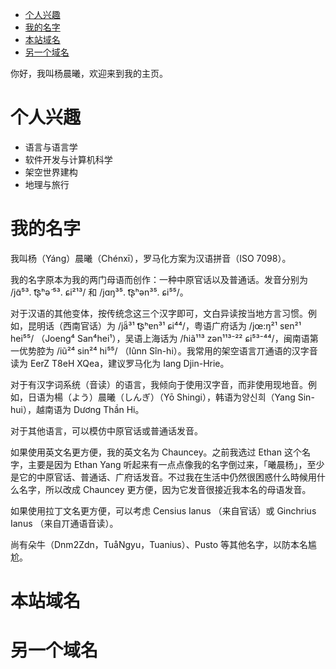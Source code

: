 
- [个人兴趣](#个人兴趣)
- [我的名字](#我的名字)
- [本站域名](#本站域名)
- [另一个域名](#另一个域名)


你好，我叫杨晨曦，欢迎来到我的主页。

# 个人兴趣

- 语言与语言学
- 软件开发与计算机科学
- 架空世界建构
- 地理与旅行

# 我的名字

我叫杨（Yáng）晨曦（Chénxī），罗马化方案为汉语拼音（ISO 7098）。

我的名字原本为我的两门母语而创作：一种中原官话以及普通话。发音分别为 /jɑ̃⁵³. t͡ʂʰә̃ ⁵³. ɕi²¹³/ 和 /jɑŋ³⁵. t͡ʂʰən³⁵. ɕi⁵⁵/。

对于汉语的其他变体，按传统念这三个汉字即可，文白异读按当地方言习惯。例如，昆明话（西南官话）为 /jä̃³¹ t͡ʂʰɐn³¹ ɕi⁴⁴/，粤语广府话为 /jœ:ŋ²¹ sɐn²¹ hei⁵⁵/ （Joeng⁴ San⁴hei¹），吴语上海话为 /ɦiã¹¹³ zən¹¹³⁻²² ɕi⁵³⁻⁴⁴/，闽南语第一优势腔为 /iũ²⁴ sin²⁴ hi⁵⁵/ （Iûnn Sîn-hi）。我常用的架空语言丌通语的汉字音读为 EerZ T8eH XQea，建议罗马化为 Iang Djin-Hrie。

对于有汉字词系统（音读）的语言，我倾向于使用汉字音，而非使用现地音。例如，日语为楊（よう）晨曦（しんぎ）（Yō Shingi），韩语为양신희（Yang Sin-hui），越南语为 Dương Thần Hi。

对于其他语言，可以模仿中原官话或普通话发音。

如果使用英文名更方便，我的英文名为 Chauncey。之前我选过 Ethan 这个名字，主要是因为 Ethan Yang 听起来有一点点像我的名字倒过来，「曦晨杨」，至少是它的中原官话、普通话、广府话发音。不过我在生活中仍然很困惑什么時候用什么名字，所以改成 Chauncey 更方便，因为它发音很接近我本名的母语发音。

如果使用拉丁文名更方便，可以考虑 Censius Ianus （来自官话）或 Ginchrius Ianus （来自丌通语音读）。

尚有朵牛（Dnm2Zdn，TuåNgyu，Tuanius）、Pusto 等其他名字，以防本名尴尬。

# 本站域名

# 另一个域名
